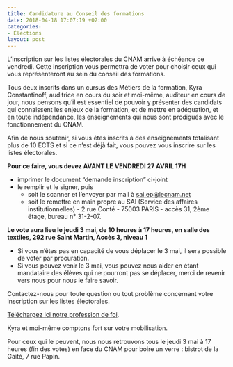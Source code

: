 ```yaml
---
title: Candidature au Conseil des formations
date: 2018-04-18 17:07:19 +02:00
categories:
- Élections
layout: post
---
```


L’inscription sur les listes électorales du CNAM arrive à échéance ce vendredi. Cette inscription vous permettra de voter pour choisir ceux qui vous représenteront au sein du conseil des formations.

Tous deux inscrits dans un cursus des Métiers de la formation, Kyra Constantinoff, auditrice en cours du soir et moi-même, auditeur en cours de jour, nous pensons qu’il est essentiel de pouvoir y présenter des candidats qui connaissent les enjeux de la formation, et de mettre en adéquation, et en toute indépendance, les enseignements qui nous sont prodigués avec le fonctionnement du CNAM.

Afin de nous soutenir, si vous êtes inscrits à des enseignements totalisant plus de 10 ECTS et si ce n’est déjà fait, vous pouvez vous inscrire sur les listes électorales.

**Pour ce faire, vous devez AVANT LE VENDREDI 27 AVRIL 17H**
* imprimer le document “demande inscription” ci-joint
* le remplir et le signer, puis
  * soit le scanner et l’envoyer par mail à sai.ep@lecnam.net
  * soit le remettre en main propre  au SAI (Service des affaires institutionnelles) - 2 rue Conté - 75003 PARIS - accès 31, 2ème étage, bureau n° 31-2-07.

**Le vote aura lieu le jeudi 3 mai, de 10 heures à 17 heures, en salle des textiles, 292 rue Saint Martin, Accès 3, niveau 1**

* Si vous n’êtes pas en capacité de vous déplacer le 3 mai, il sera possible de voter par procuration.
* Si vous pouvez venir le 3 mai, vous pouvez nous aider en étant mandataire des élèves qui ne pourront pas se déplacer, merci de revenir vers nous pour nous le faire savoir.

Contactez-nous pour toute question ou tout problème concernant votre inscription sur les listes électorales.

[Téléchargez ici notre profession de foi](#).

Kyra et moi-même comptons fort sur votre mobilisation.

Pour ceux qui le peuvent, nous nous retrouvons tous le jeudi 3 mai à 17 heures (fin des votes) en face du CNAM pour boire un verre : bistrot de la Gaité, 7 rue Papin.
